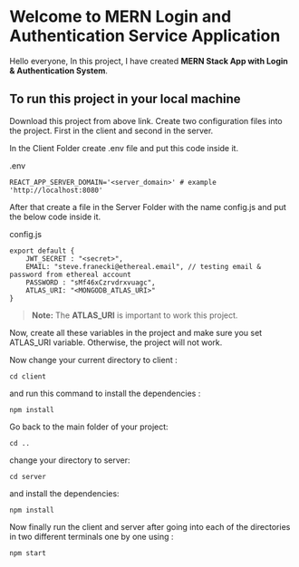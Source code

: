 # Welcome to MERN Login and Authentication Service Application

Hello everyone, In this project, I have created **MERN Stack App with Login & Authentication System**. 


## To run this project in your local machine 

Download this project from above link. Create two configuration files into the project.
First in the client and second in the server.

In the Client Folder create .env file and put this code inside it.

.env
```
REACT_APP_SERVER_DOMAIN='<server_domain>' # example 'http://localhost:8080'
```


After that create a file in the Server Folder with the name config.js and put the below code inside it.

config.js
```
export default {
    JWT_SECRET : "<secret>",
    EMAIL: "steve.franecki@ethereal.email", // testing email & password from ethereal account
    PASSWORD : "sMf46xCzrvdrxvuagc", 
    ATLAS_URI: "<MONGODB_ATLAS_URI>"
}
```

> **Note:** The **ATLAS_URI** is important to work this project.

Now, create all these variables in the project and make sure you set ATLAS_URI variable.
Otherwise, the project will not work.

Now change your current directory to client :
```
cd client
```


and run this command to install the dependencies :
```
npm install
```


Go back to the main folder of your project:
```
cd ..
```


change your directory to server:
```
cd server 
```


and install the dependencies:
```
npm install
```

Now finally run the client and server after going into each of the directories in two different terminals one by one using :
```
npm start
```





